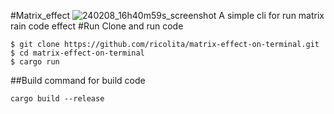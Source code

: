 #Matrix_effect
![240208_16h40m59s_screenshot](https://github.com/ricolita/matrix-effect-on-terminal/assets/71616409/7625a0bf-eb0a-4ac7-bafe-eb40c733563d)
A simple cli for run matrix rain code effect
#Run
Clone and run code
```
$ git clone https://github.com/ricolita/matrix-effect-on-terminal.git
$ cd matrix-effect-on-terminal
$ cargo run
```
##Build
command for build code
```
cargo build --release
```

